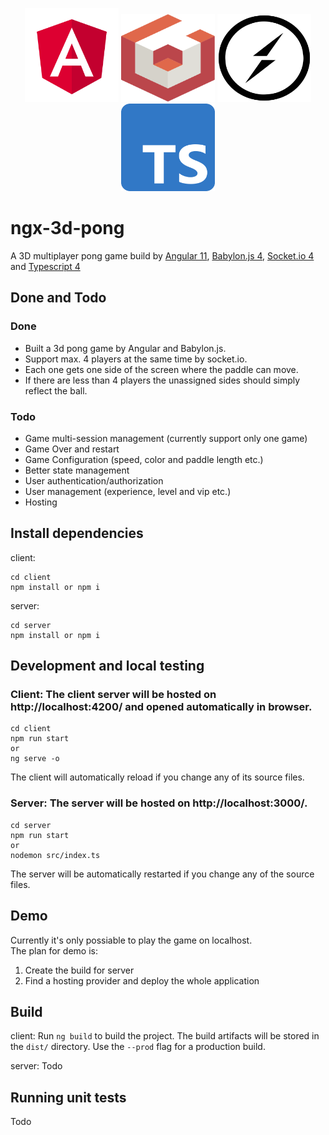 <p align="center">
  <img width="150px" src="https://raw.githubusercontent.com/kimljj/ngx-3d-pong/main/shared/assets/logos/angular.svg">
  <img height="140px" width="150px" src="https://raw.githubusercontent.com/kimljj/ngx-3d-pong/main/shared/assets/logos/babylonJs.svg">
  <img height="140px" width="150px" src="https://raw.githubusercontent.com/kimljj/ngx-3d-pong/main/shared/assets/logos/socket-io.svg">
  <img height="140px" width="150px" src="https://raw.githubusercontent.com/kimljj/ngx-3d-pong/main/shared/assets/logos/ts-logo-512.svg">
</p>

# ngx-3d-pong

A 3D multiplayer pong game build by 
[Angular 11](https://github.com/angular/angular), 
[Babylon.js 4](https://github.com/BabylonJS/Babylon.js), 
[Socket.io 4](https://github.com/socketio/socket.io) 
and [Typescript 4](https://github.com/microsoft/TypeScript)

## Done and Todo

### Done
- Built a 3d pong game by Angular and Babylon.js.
- Support max. 4 players at the same time by socket.io.
- Each one gets one side of the screen where the paddle can move.
- If there are less than 4 players the unassigned sides should simply reflect the
  ball.
  
### Todo
- Game multi-session management (currently support only one game)
- Game Over and restart
- Game Configuration (speed, color and paddle length etc.)
- Better state management
- User authentication/authorization
- User management (experience, level and vip etc.)
- Hosting

## Install dependencies
client:
```shell
cd client
npm install or npm i
```

server:
```shell
cd server
npm install or npm i
```

## Development and local testing
### Client:  The client server will be hosted on http://localhost:4200/ and opened automatically in browser. 
```shell
cd client
npm run start
or
ng serve -o
```
The client will automatically reload if you change any of its source files.


### Server: The server will be hosted on http://localhost:3000/.
```shell
cd server
npm run start
or
nodemon src/index.ts
```
The server will be automatically restarted if you change any of the source files.

## Demo
Currently it's only possiable to play the game on localhost.   
The plan for demo is:
1. Create the build for server
2. Find a hosting provider and deploy the whole application

## Build
client:
Run `ng build` to build the project. The build artifacts will be stored in the `dist/` directory. Use the `--prod` flag for a production build.

server:
Todo

## Running unit tests
Todo


